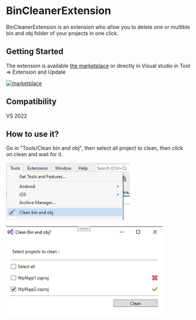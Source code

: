 # BinCleanerExtension
BinCleanerExtension is an extension who allow you to delete one or multible bin and obj folder of your projects in one click.

## Getting Started

The extension is available [the marketplace](https://marketplace.visualstudio.com/items?itemName=Mybiblipi.BinCleanerExtension) or directly in Visual studio in Tool => Extension and Update

[![marketplace](https://img.shields.io/static/v1?label=Marketplace&message=2.0&color=green)](https://marketplace.visualstudio.com/items?itemName=Mybiblipi.BinCleanerExtension)

## Compatibility

VS 2022

## How to use it?

Go in "Tools/Clean bin and obj", then select all project to clean, then click on clean and wait for it.

![Image](/images/readMe_Option_01.png)

![Image](/images/readMe_Option_02.png)
